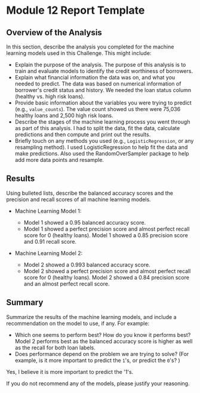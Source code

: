 # Module 12 Report Template

## Overview of the Analysis

In this section, describe the analysis you completed for the machine learning models used in this Challenge. This might include:

* Explain the purpose of the analysis.
The purpose of this analysis is to train and evaluate models to identify the credit worthiness of borrowers.  
* Explain what financial information the data was on, and what you needed to predict.
The data was based on numerical information of borrower's credit status and history.  We needed the loan status column (healthy vs. high risk loans).
* Provide basic information about the variables you were trying to predict (e.g., `value_counts`).
The value count showed us there were 75,036 healthy loans and 2,500 high risk loans.
* Describe the stages of the machine learning process you went through as part of this analysis.
I had to split the data, fit the data, calculate predictions and then compute and print out the results.
* Briefly touch on any methods you used (e.g., `LogisticRegression`, or any resampling method).
I used LogisticRegression to help fit the data and make predictions.  Also used the RandomOverSampler package to help add more data points and resample.

## Results

Using bulleted lists, describe the balanced accuracy scores and the precision and recall scores of all machine learning models.

* Machine Learning Model 1:
  * Model 1 showed a 0.95 balanced accuracy score.
  * Model 1 showed a perfect precision score and almost perfect recall score for 0 (healthy loans).  Model 1 showed a 0.85 precision score and 0.91 recall score.



* Machine Learning Model 2:
  * Model 2 showed a 0.993 balanced accuracy score.
  * Model 2 showed a perfect precision score and almost perfect recall score for 0 (healthy loans).  Model 2 showed a 0.84 precision score and an almost perfect recall score.

## Summary

Summarize the results of the machine learning models, and include a recommendation on the model to use, if any. For example:
* Which one seems to perform best? How do you know it performs best?
Model 2 performs best as the balanced accuracy score is higher as well as the recall for both loan labels.
* Does performance depend on the problem we are trying to solve? (For example, is it more important to predict the `1`'s, or predict the `0`'s? )

Yes, I believe it is more important to predict the '1's.

If you do not recommend any of the models, please justify your reasoning.

